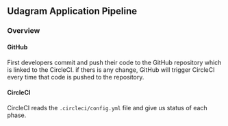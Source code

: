 ## Udagram Application Pipeline

### Overview
#### **GitHub**
First developers commit and push their code to the GitHub repository which is linked to the CircleCI.
if thers is any change, GitHub will trigger CircleCI every time that code is pushed to the repository.

#### **CircleCI**
CircleCI reads the `.circleci/config.yml` file and give us status of each phase.
